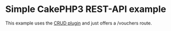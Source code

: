 Simple CakePHP3 REST-API example
============

This example uses the [CRUD plugin](https://github.com/FriendsOfCake/crud "CRUD plugin") and just offers a /vouchers route.
